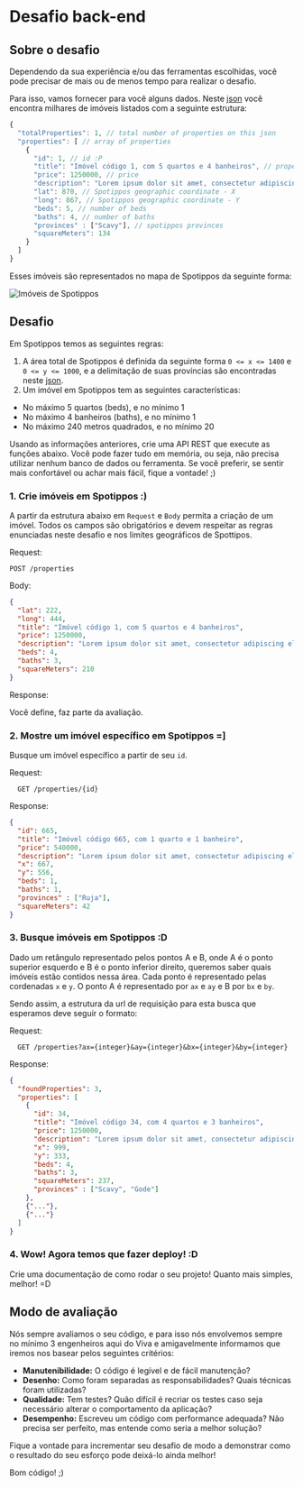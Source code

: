 # Desafio back-end

## Sobre o desafio


Dependendo da sua experiência e/ou das ferramentas escolhidas, você pode precisar de mais ou de menos tempo para realizar o desafio.

Para isso, vamos fornecer para você alguns dados. Neste [json](properties.json) você encontra milhares de imóveis listados com a seguinte estrutura:

```javascript
{
  "totalProperties": 1, // total number of properties on this json
  "properties": [ // array of properties
    {
      "id": 1, // id :P
      "title": "Imóvel código 1, com 5 quartos e 4 banheiros", // property title
      "price": 1250000, // price
      "description": "Lorem ipsum dolor sit amet, consectetur adipiscing elit.", // description
      "lat": 870, // Spotippos geographic coordinate - X
      "long": 867, // Spotippos geographic coordinate - Y
      "beds": 5, // number of beds
      "baths": 4, // number of baths
      "provinces" : ["Scavy"], // spotippos provinces
      "squareMeters": 134
    }
  ]
}
```

Esses imóveis são representados no mapa de Spotippos da seguinte forma:

![Imóveis de Spotippos](public/images/spotippos.png)

## Desafio

Em Spotippos temos as seguintes regras:

1. A área total de Spotippos é definida da seguinte forma `0 <= x <= 1400` e `0 <= y <= 1000`, e a delimitação de suas províncias são encontradas neste [json](provinces.json).
2. Um imóvel em Spotippos tem as seguintes características:
  - No máximo 5 quartos (beds), e no mínimo 1
  - No máximo 4 banheiros (baths), e no mínimo 1
  - No máximo 240 metros quadrados, e no mínimo 20

Usando as informações anteriores, crie uma API REST que execute as funções abaixo. Você pode fazer tudo em memória, ou seja, não precisa utilizar nenhum banco de dados ou ferramenta. Se você preferir, se sentir mais confortável ou achar mais fácil, fique a vontade! ;)

### 1. Crie imóveis em Spotippos :)

A partir da estrutura abaixo em `Request` e `Body` permita a criação de um imóvel. Todos os campos são obrigatórios e devem respeitar as regras enunciadas neste desafio e nos limites geográficos de Spottipos.

Request:
```
POST /properties
```

Body:
```json
{
  "lat": 222,
  "long": 444,
  "title": "Imóvel código 1, com 5 quartos e 4 banheiros",
  "price": 1250000,
  "description": "Lorem ipsum dolor sit amet, consectetur adipiscing elit.",
  "beds": 4,
  "baths": 3,
  "squareMeters": 210
}
```

Response:

Você define, faz parte da avaliação.

### 2. Mostre um imóvel específico em Spotippos =]

Busque um imóvel específico a partir de seu `id`.

Request:
```
  GET /properties/{id}
```

Response:

```json
{
  "id": 665,
  "title": "Imóvel código 665, com 1 quarto e 1 banheiro",
  "price": 540000,
  "description": "Lorem ipsum dolor sit amet, consectetur adipiscing elit.",
  "x": 667,
  "y": 556,
  "beds": 1,
  "baths": 1,
  "provinces" : ["Ruja"],
  "squareMeters": 42
}
```

### 3. Busque imóveis em Spotippos :D

Dado um retângulo representado pelos pontos A e B, onde A é o ponto superior esquerdo e B é o ponto inferior direito, queremos saber quais imóveis estão contidos nessa área. Cada ponto é representado pelas cordenadas `x` e `y`. O ponto A é representado por `ax` e `ay` e B por `bx` e `by`.

Sendo assim, a estrutura da url de requisição para esta busca que esperamos deve seguir o formato:

Request:
```
  GET /properties?ax={integer}&ay={integer}&bx={integer}&by={integer}
```

Response:

```json
{
  "foundProperties": 3,
  "properties": [
    {
      "id": 34,
      "title": "Imóvel código 34, com 4 quartos e 3 banheiros",
      "price": 1250000,
      "description": "Lorem ipsum dolor sit amet, consectetur adipiscing elit.",
      "x": 999,
      "y": 333,
      "beds": 4,
      "baths": 3,
      "squareMeters": 237,
      "provinces" : ["Scavy", "Gode"]
    },
    {"..."},
    {"..."}
  ]
}
```

### 4. Wow! Agora temos que fazer deploy! :D

Crie uma documentação de como rodar o seu projeto! Quanto mais simples, melhor! =D

## Modo de avaliação

Nós sempre avaliamos o seu código, e para isso nós envolvemos sempre no mínimo 3 engenheiros aqui do Viva e amigavelmente informamos que iremos nos basear pelos seguintes critérios:

* **Manutenibilidade:** O código é legível e de fácil manutenção?
* **Desenho:** Como foram separadas as responsabilidades? Quais técnicas foram utilizadas?
* **Qualidade:** Tem testes? Quão difícil é recriar os testes caso seja necessário alterar o comportamento da aplicação?
* **Desempenho:** Escreveu um código com performance adequada? Não precisa ser perfeito, mas entende como seria a melhor solução?

Fique a vontade para incrementar seu desafio de modo a demonstrar como o resultado do seu esforço pode deixá-lo ainda melhor!

Bom código! ;)
